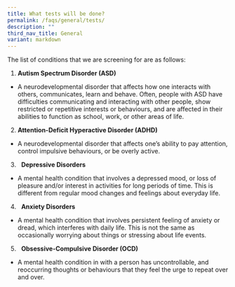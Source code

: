 ```yaml
---
title: What tests will be done?
permalink: /faqs/general/tests/
description: ""
third_nav_title: General
variant: markdown
---
```

The list of conditions that we are screening for are as follows:

1.  **Autism Spectrum Disorder (ASD)**
* A neurodevelopmental disorder that affects how one interacts with others, communicates, learn and behave. Often, people with ASD have difficulties communicating and interacting with other people, show restricted or repetitive interests or behaviours, and are affected in their abilities to function as school, work, or other areas of life.

2.  **Attention-Deficit Hyperactive Disorder (ADHD)**
*  A neurodevelopmental disorder that affects one’s ability to pay attention, control impulsive behaviours, or be overly active.

3.   **Depressive Disorders**
* A mental health condition that involves a depressed mood, or loss of pleasure and/or interest in activities for long periods of time. This is different from regular mood changes and feelings about everyday life.

4.   **Anxiety Disorders**

*  A mental health condition that involves persistent feeling of anxiety or dread, which interferes with daily life. This is not the same as occasionally worrying about things or stressing about life events.

5.   **Obsessive-Compulsive Disorder (OCD)**

* A mental health condition in with a person has uncontrollable, and reoccurring thoughts or behaviours that they feel the urge to repeat over and over.